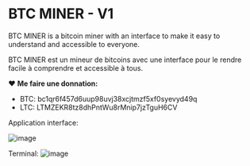 # BTC MINER - V1

BTC MINER is a bitcoin miner with an interface to make it easy to understand and accessible to everyone.

BTC MINER est un mineur de bitcoins avec une interface pour le rendre facile à comprendre et accessible à tous.

❤️ __Me faire une donnation:__
- BTC: bc1qr6f457d6uup98uvj38xcjtmzf5xf0syevyd49q
- LTC: LTMZEKR8tz8dhPntWu8rMnip7jzTguH6CV

Application interface:

![image](https://user-images.githubusercontent.com/97704518/220132167-3c8da5de-20ce-4989-85d6-ba11bce0917b.png)

Terminal:
![image](https://user-images.githubusercontent.com/97704518/220132408-0a089911-28bc-4ab1-aa79-6e6919200a44.png)
